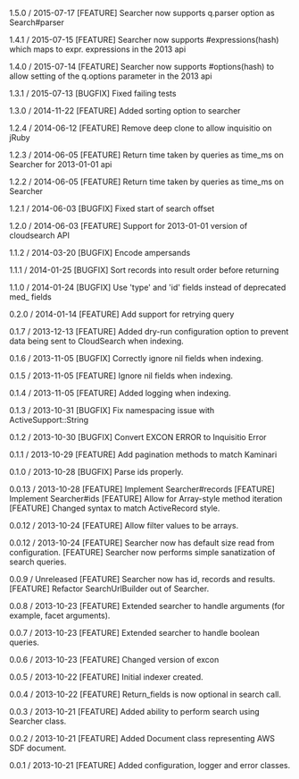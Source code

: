 1.5.0 / 2015-07-17
[FEATURE] Searcher now supports q.parser option as Search#parser

1.4.1 / 2015-07-15
[FEATURE] Searcher now supports #expressions(hash) which maps to expr. expressions in the 2013 api

1.4.0 / 2015-07-14
[FEATURE] Searcher now supports #options(hash) to allow setting of the q.options parameter in the 2013 api

1.3.1 / 2015-07-13
[BUGFIX] Fixed failing tests

1.3.0 / 2014-11-22
[FEATURE] Added sorting option to searcher

1.2.4 / 2014-06-12
[FEATURE] Remove deep clone to allow inquisitio on jRuby

1.2.3 / 2014-06-05
[FEATURE] Return time taken by queries as time_ms on Searcher for 2013-01-01 api

1.2.2 / 2014-06-05
[FEATURE] Return time taken by queries as time_ms on Searcher

1.2.1 / 2014-06-03
[BUGFIX] Fixed start of search offset

1.2.0 / 2014-06-03
[FEATURE] Support for 2013-01-01 version of cloudsearch API

1.1.2 / 2014-03-20
[BUGFIX] Encode ampersands

1.1.1 / 2014-01-25
[BUGFIX] Sort records into result order before returning

1.1.0 / 2014-01-24
[BUGFIX] Use 'type' and 'id' fields instead of deprecated med_ fields

0.2.0 / 2014-01-14
[FEATURE] Add support for retrying query

0.1.7 / 2013-12-13
[FEATURE] Added dry-run configuration option to prevent data being sent to 
          CloudSearch when indexing.

0.1.6 / 2013-11-05
[BUGFIX] Correctly ignore nil fields when indexing.

0.1.5 / 2013-11-05
[FEATURE] Ignore nil fields when indexing.

0.1.4 / 2013-11-05
[FEATURE] Added logging when indexing.

0.1.3 / 2013-10-31
[BUGFIX] Fix namespacing issue with ActiveSupport::String

0.1.2 / 2013-10-30
[BUGFIX] Convert EXCON ERROR to Inquisitio Error

0.1.1 / 2013-10-29 
[FEATURE] Add pagination methods to match Kaminari

0.1.0 / 2013-10-28
[BUGFIX] Parse ids properly.

0.0.13 / 2013-10-28
[FEATURE] Implement Searcher#records
[FEATURE] Implement Searcher#ids
[FEATURE] Allow for Array-style method iteration
[FEATURE] Changed syntax to match ActiveRecord style.

0.0.12 / 2013-10-24
[FEATURE] Allow filter values to be arrays.

0.0.12 / 2013-10-24
[FEATURE] Searcher now has default size read from configuration.
[FEATURE] Searcher now performs simple sanatization of search queries.

0.0.9 / Unreleased
[FEATURE] Searcher now has id, records and results.
[FEATURE] Refactor SearchUrlBuilder out of Searcher.

0.0.8 / 2013-10-23
[FEATURE] Extended searcher to handle arguments (for example, facet arguments).

0.0.7 / 2013-10-23
[FEATURE] Extended searcher to handle boolean queries.

0.0.6 / 2013-10-23
[FEATURE] Changed version of excon

0.0.5 / 2013-10-22
[FEATURE] Initial indexer created.

0.0.4 / 2013-10-22
[FEATURE] Return_fields is now optional in search call.

0.0.3 / 2013-10-21
[FEATURE] Added ability to perform search using Searcher class.

0.0.2 / 2013-10-21
[FEATURE] Added Document class representing AWS SDF document.

0.0.1 / 2013-10-21
[FEATURE] Added configuration, logger and error classes.
